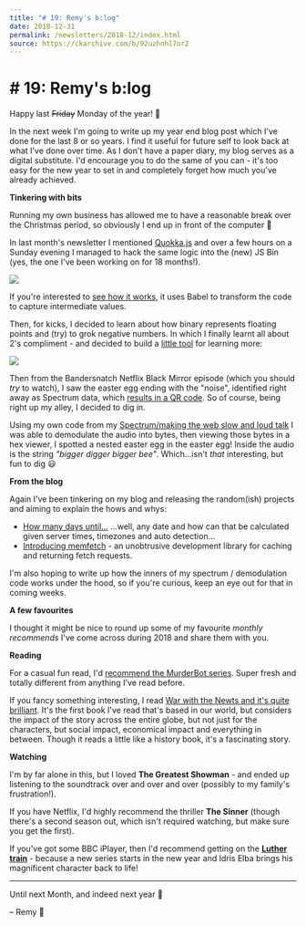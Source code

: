 ```yaml
---
title: "# 19: Remy's b:log"
date: 2018-12-31
permalink: /newsletters/2018-12/index.html
source: https://ckarchive.com/b/92uzhnhl7or2
---
```


# # 19: Remy's b:log

Happy last ~~Friday~~ Monday of the year! 🎉

In the next week I'm going to write up my year end blog post which I've done for the last 8 or so years. I find it useful for future self to look back at what I've done over time. As I don't have a paper diary, my blog serves as a digital substitute. I'd encourage you to do the same of you can - it's too easy for the new year to set in and completely forget how much you've already achieved.

**Tinkering with bits**

Running my own business has allowed me to have a reasonable break over the Christmas period, so obviously I end up in front of the computer 🤔

In last month's newsletter I mentioned [Quokka.js](https://quokkajs.com/) and over a few hours on a Sunday evening I managed to hack the same logic into the (new) JS Bin (yes, the one I've been working on for 18 months!).

[![](https://convertkit.s3.amazonaws.com/assets/pictures/40116/1784153/content_jsbin.png)](https://twitter.com/rem/status/1069266537532542977)

If you're interested to [see how it works](https://github.com/jsbin/jsbin/blob/feat/next-v5/src/lib/processor/transform/preview.js), it uses Babel to transform the code to capture intermediate values.

Then, for kicks, I decided to learn about how binary represents floating points and (try) to grok negative numbers. In which I finally learnt all about 2's compliment - and decided to build a [little tool](https://binary.isthe.link/?length=8&rep=2&value=10010000&signed=true) for learning more:

[![](https://convertkit.s3.amazonaws.com/assets/pictures/40116/1784154/content_binary.png)](https://binary.isthe.link/?length=8&rep=2&value=10010000&signed=true)

Then from the Bandersnatch Netflix Black Mirror episode (which you should _try_ to watch), I saw the easter egg ending with the "noise", identified right away as Spectrum data, which [results in a QR code](https://www.youtube.com/watch?v=1D0fha-Ck38&feature=youtu.be). So of course, being right up my alley, I decided to dig in.

Using my own code from my [Spectrum/making the web slow and loud talk](https://www.youtube.com/watch?v=lQMcZtiaD0A) I was able to demodulate the audio into bytes, then viewing those bytes in a hex viewer, I spotted a nested easter egg in the easter egg! Inside the audio is the string _"bigger digger bigger bee"_. Which…isn't _that_ interesting, but fun to dig 😃

**From the blog**

Again I've been tinkering on my blog and releasing the random(ish) projects and aiming to explain the hows and whys:

*   [How many days until…](https://remysharp.com/2018/12/18/how-many-days-until) …well, any date and how can that be calculated given server times, timezones and auto detection…
*   [Introducing memfetch](https://remysharp.com/2018/12/24/memfetch) - an unobtrusive development library for caching and returning fetch requests.

I'm also hoping to write up how the inners of my spectrum / demodulation code works under the hood, so if you're curious, keep an eye out for that in coming weeks.

**A few favourites**

I thought it might be nice to round up some of my favourite _monthly recommends_ I've come across during 2018 and share them with you.

**Reading**

For a casual fun read, I'd [recommend the MurderBot series](https://www.goodreads.com/review/show/2433870725?book_show_action=false&from_review_page=1). Super fresh and totally different from anything I've read before.

If you fancy something interesting, I read [War with the Newts and it's quite brilliant](https://www.goodreads.com/review/show/2105280840?book_show_action=false&from_review_page=1). It's the first book I've read that's based in our world, but considers the impact of the story across the entire globe, but not just for the characters, but social impact, economical impact and everything in between. Though it reads a little like a history book, it's a fascinating story.

**Watching**

I'm by far alone in this, but I loved **The Greatest Showman** - and ended up listening to the soundtrack over and over and over (possibly to my family's frustration!).

If you have Netflix, I'd highly recommend the thriller **The Sinner** (though there's a second season out, which isn't required watching, but make sure you get the first).

If you've got some BBC iPlayer, then I'd recommend getting on the [**Luther train**](https://www.bbc.co.uk/iplayer/episode/b00sbjbv/luther-series-1-episode-1) - because a new series starts in the new year and Idris Elba brings his magnificent character back to life!

* * *

Until next Month, and indeed next year 🎉

– Remy 👋
